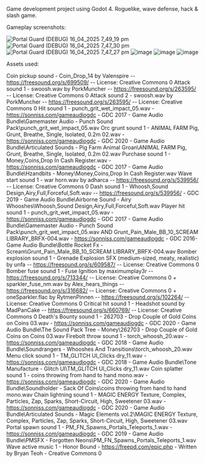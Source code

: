 Game development project using Godot 4. Roguelike, wave defense, hack & slash game.

Gameplay screenshots:

![Portal Guard (DEBUG) 16_04_2025 7_49_19 pm](https://github.com/user-attachments/assets/3c5f04f9-3916-42e3-9d2d-27c323064ce5)
![Portal Guard (DEBUG) 16_04_2025 7_47_30 pm](https://github.com/user-attachments/assets/f541de1c-5076-4d43-b888-72211b9df210)
![Portal Guard (DEBUG) 16_04_2025 7_47_27 pm](https://github.com/user-attachments/assets/653efc2a-092a-4e6d-8c54-c1649e890249)
![image](https://github.com/user-attachments/assets/3a8b55ef-4133-4d92-bde0-7f417f992d9c)
![image](https://github.com/user-attachments/assets/452d22e3-a021-4a9a-8c43-513b1b31e892)
![image](https://github.com/user-attachments/assets/66b1e533-83db-44f2-b2c8-90166dc727a5)

Assets used:

Coin pickup sound - Coin_Drop_14 by Valenspire -- https://freesound.org/s/699509/ -- License: Creative Commons 0
Attack sound 1 - swoosh.wav by PorkMuncher -- https://freesound.org/s/263595/ -- License: Creative Commons 0
Attack sound 2 - swoosh.wav by PorkMuncher -- https://freesound.org/s/263595/ -- License: Creative Commons 0
Hit sound 1 - punch_grit_wet_impact_05.wav - https://sonniss.com/gameaudiogdc - GDC 2017 - Game Audio Bundle\Gamemaster Audio -  Punch Sound Pack\punch_grit_wet_impact_05.wav
Orc grunt sound 1 - ANIMAL FARM Pig, Grunt, Breathe, Single, Isolated, 0.2m 02.wav - https://sonniss.com/gameaudiogdc - GDC 2020 - Game Audio Bundle\Articulated Sounds - Pig Farm Animal Groan\ANIMAL FARM Pig, Grunt, Breathe, Single, Isolated, 0.2m 02.wav
Purchase sound 1 - Money,Coins,Drop In Cash Register.wav - https://sonniss.com/gameaudiogdc - GDC 2017 - Game Audio Bundle\Hzandbits - Money\Money,Coins,Drop In Cash Register.wav
Wave start sound 1 - war horn.wav by adharca -- https://freesound.org/s/539956/ -- License: Creative Commons 0
Dash sound 1 - Whoosh,Sound Design,Airy,Full,Forceful,Soft.wav -- https://freesound.org/s/539956/ - GDC 2019 - Game Audio Bundle\Airborne Sound - Airy Whooshes\Whoosh,Sound Design,Airy,Full,Forceful,Soft.wav
Player hit sound 1 - punch_grit_wet_impact_05.wav - https://sonniss.com/gameaudiogdc - GDC 2017 - Game Audio Bundle\Gamemaster Audio -  Punch Sound Pack\punch_grit_wet_impact_05.wav AND Grunt_Pain_Male_BB_10_SCREAM LIBRARY_BRFX-004.wav - https://sonniss.com/gameaudiogdc - GDC 2016- Game Audio Bundle\Bottle Rocket Fx - Scream\Grunt_Pain_Male_BB_10_SCREAM LIBRARY_BRFX-004.wav
Bomber explosion sound 1 - Grenade Explosion SFX (medium-sized, meaty, realistic) by unfa -- https://freesound.org/s/609587/ -- License: Creative Commons 0
Bomber fuse sound 1 - Fuse Ignition by maximumplay3r -- https://freesound.org/s/713344/ -- License: Creative Commons 0 + sparkler_fuse_nm.wav by Alex_hears_things -- https://freesound.org/s/316682/ -- License: Creative Commons 0 + oneSparkler.flac by RytmenPinnen -- https://freesound.org/s/102264/ -- License: Creative Commons 0
Critical hit sound 1 - Headshot sound by MadPanCake -- https://freesound.org/s/660769/ -- License: Creative Commons 0
Death's Bounty sound 1 - 262703 - Drop Couple of Gold Coins on Coins 03.wav - https://sonniss.com/gameaudiogdc - GDC 2020 - Game Audio Bundle\The Sound Pack Tree - Money\262703 - Drop Couple of Gold Coins on Coins 03.wav
Firebolt throw sound 1 - torch_whoosh_20.wav - https://sonniss.com/gameaudiogdc - GDC 2018 - Game Audio Bundle\Soundrangers - Whooshes And Transitions\torch_whoosh_20.wav
Menu click sound 1 - TM_GLITCH UI_Clicks dry_11.wav - https://sonniss.com/gameaudiogdc - GDC 2018 - Game Audio Bundle\Tone Manufacture - Glitch UI\TM_GLITCH UI_Clicks dry_11.wav
Coin splatter sound 1 - coins throwing from hand to hand mono.wav - https://sonniss.com/gameaudiogdc - GDC 2020 - Game Audio Bundle\Soundholder - Sack Of Coins\coins throwing from hand to hand mono.wav
Chain lightning sound 1 - MAGIC ENERGY Texture, Complex, Particles, Zap, Sparks, Short-Circuit, High, Sweetener 03.wav - https://sonniss.com/gameaudiogdc - GDC 2020 - Game Audio Bundle\Articulated Sounds - Magic Elements vol.2\MAGIC ENERGY Texture, Complex, Particles, Zap, Sparks, Short-Circuit, High, Sweetener 03.wav
Portal spawn sound 1 - PM_FN_Spawns_Portals_Teleports_1.wav - https://sonniss.com/gameaudiogdc - GDC 2019 - Game Audio Bundle\PMSFX - Forgotten Neons\PM_FN_Spawns_Portals_Teleports_1.wav
Wave active music 1 - Honor Bound - https://freepd.com/epic.php - Written by Bryan Teoh - Creative Commons 0
